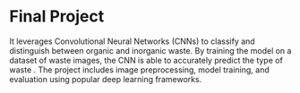 # Final Project
It leverages Convolutional Neural Networks (CNNs) to classify and distinguish between organic and inorganic waste. By training the model on a dataset of waste images, the CNN is able to accurately predict the type of waste . The project includes image preprocessing, model training, and evaluation using popular deep learning frameworks.
